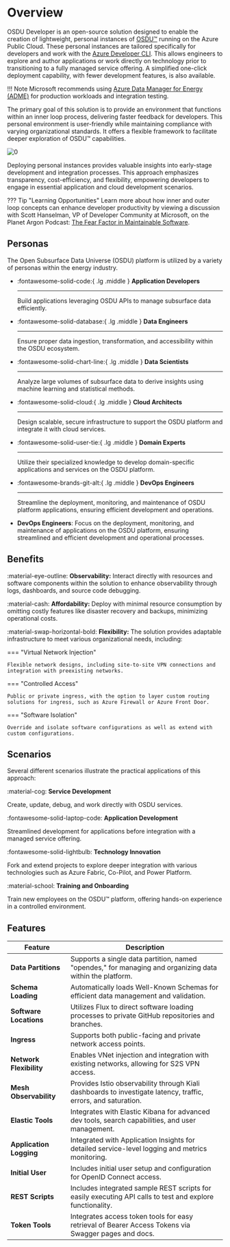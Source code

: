 # Overview

OSDU Developer is an open-source solution designed to enable the creation of lightweight, personal instances of [OSDU™](https://osduforum.org/osdu-data-platform-primer-1/) running on the Azure Public Cloud. These personal instances are tailored specifically for developers and work with the [Azure Developer CLI](https://learn.microsoft.com/en-us/azure/developer/azure-developer-cli/overview). This allows engineers to explore and author applications or work directly on technology prior to transitioning to a fully managed service offering. A simplified one-click deployment capability, with fewer development features, is also available.

!!! Note
    Microsoft recommends using [Azure Data Manager for Energy (ADME)](https://azure.microsoft.com/en-us/products/data-manager-for-energy) for production workloads and integration testing.

The primary goal of this solution is to provide an environment that functions within an inner loop process, delivering faster feedback for developers. This personal environment is user-friendly while maintaining compliance with varying organizational standards. It offers a flexible framework to facilitate deeper exploration of OSDU™ capabilities.

![[0]][0]

Deploying personal instances provides valuable insights into early-stage development and integration processes. This approach emphasizes transparency, cost-efficiency, and flexibility, empowering developers to engage in essential application and cloud development scenarios.

??? Tip "Learning Opportunities"
    Learn more about how inner and outer loop concepts can enhance developer productivity by viewing a discussion with Scott Hanselman, VP of Developer Community at Microsoft, on the Planet Argon Podcast: [The Fear Factor in Maintainable Software](https://www.youtube.com/watch?v=V5OhIjn7pJo).

## Personas

The Open Subsurface Data Universe (OSDU) platform is utilized by a variety of personas within the energy industry.

<div class="grid cards" markdown>

-   :fontawesome-solid-code:{ .lg .middle } __Application Developers__

    ---

    Build applications leveraging OSDU APIs to manage subsurface data efficiently.


-   :fontawesome-solid-database:{ .lg .middle } __Data Engineers__

    ---

    Ensure proper data ingestion, transformation, and accessibility within the OSDU ecosystem.


-   :fontawesome-solid-chart-line:{ .lg .middle } __Data Scientists__

    ---

    Analyze large volumes of subsurface data to derive insights using machine learning and statistical methods.


-   :fontawesome-solid-cloud:{ .lg .middle } __Cloud Architects__

    ---

    Design scalable, secure infrastructure to support the OSDU platform and integrate it with cloud services.


-   :fontawesome-solid-user-tie:{ .lg .middle } __Domain Experts__

    ---

    Utilize their specialized knowledge to develop domain-specific applications and services on the OSDU platform.


-   :fontawesome-brands-git-alt:{ .lg .middle } __DevOps Engineers__

    ---

    Streamline the deployment, monitoring, and maintenance of OSDU platform applications, ensuring efficient development and operations.

</div>



- **DevOps Engineers**: Focus on the deployment, monitoring, and maintenance of applications on the OSDU platform, ensuring streamlined and efficient development and operational processes.

## Benefits

:material-eye-outline: **Observability:** Interact directly with resources and software components within the solution to enhance observability through logs, dashboards, and source code debugging.

:material-cash: **Affordability:** Deploy with minimal resource consumption by omitting costly features like disaster recovery and backups, minimizing operational costs.

:material-swap-horizontal-bold: **Flexibility:** The solution provides adaptable infrastructure to meet various organizational needs, including:

=== "Virtual Network Injection"

    Flexible network designs, including site-to-site VPN connections and integration with preexisting networks.

=== "Controlled Access"

    Public or private ingress, with the option to layer custom routing solutions for ingress, such as Azure Firewall or Azure Front Door.

=== "Software Isolation"

    Override and isolate software configurations as well as extend with custom configurations.


## Scenarios

Several different scenarios illustrate the practical applications of this approach:

:material-cog: __Service Development__

Create, update, debug, and work directly with OSDU services.


:fontawesome-solid-laptop-code: __Application Development__

Streamlined development for applications before integration with a managed service offering.


:fontawesome-solid-lightbulb: __Technology Innovation__

Fork and extend projects to explore deeper integration with various technologies such as Azure Fabric, Co-Pilot, and Power Platform.


:material-school: __Training and Onboarding__

Train new employees on the OSDU™ platform, offering hands-on experience in a controlled environment.



## Features

| **Feature**            | **Description**                                                                                                    |
|------------------------|--------------------------------------------------------------------------------------------------------------------|
| **Data Partitions**     | Supports a single data partition, named "opendes," for managing and organizing data within the platform.           |
| **Schema Loading**      | Automatically loads Well-Known Schemas for efficient data management and validation.                               |
| **Software Locations**  | Utilizes Flux to direct software loading processes to private GitHub repositories and branches.                    |
| **Ingress**             | Supports both public-facing and private network access points.                                                     |
| **Network Flexibility** | Enables VNet injection and integration with existing networks, allowing for S2S VPN access.                        |
| **Mesh Observability**  | Provides Istio observability through Kiali dashboards to investigate latency, traffic, errors, and saturation.     |
| **Elastic Tools**       | Integrates with Elastic Kibana for advanced dev tools, search capabilities, and user management.                  |
| **Application Logging** | Integrated with Application Insights for detailed service-level logging and metrics monitoring.                    |
| **Initial User**        | Includes initial user setup and configuration for OpenID Connect access.                                           |
| **REST Scripts**        | Includes integrated sample REST scripts for easily executing API calls to test and explore functionality.          |
| **Token Tools**         | Integrates access token tools for easy retrieval of Bearer Access Tokens via Swagger pages and docs.               |



[0]: images/overview_1.png "Overview Diagram"
[1]: images/overview_2.png "Use Cases Diagram"